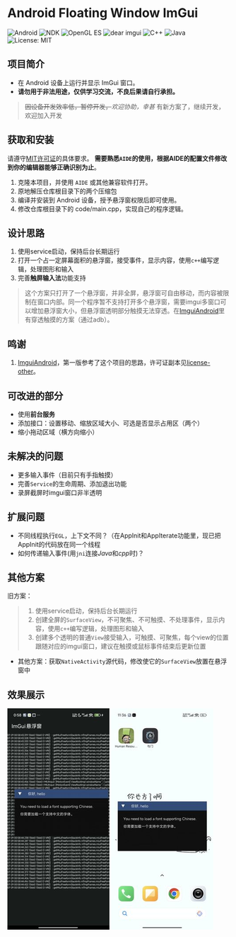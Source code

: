 # Android Floating Window ImGui

![Android](https://img.shields.io/badge/Android-7.0%2B-green?logo=android)
![NDK](https://img.shields.io/badge/NDK-21%2B-blue?logo=android)
![OpenGL ES](https://img.shields.io/badge/OpenGL%20ES-3.0%2B-orange?logo=opengl)
![dear imgui](https://img.shields.io/badge/dear%20imgui-1.89%2B-lightgrey?logo=imgui)
![C++](https://img.shields.io/badge/C%2B%2B-17%2B-blue?logo=c%2B%2B)
![Java](https://img.shields.io/badge/Java-8%2B-brightgreen?logo=java)
![License: MIT](https://img.shields.io/badge/License-MIT-yellow)


## 项目简介

- 在 Android 设备上运行并显示 ImGui 窗口。
- **请勿用于非法用途，仅供学习交流，不良后果请自行承担。**

> ~~因设备开发效率低，暂停开发，~~*欢迎协助，幸甚*
> 有新方案了，继续开发，欢迎加入开发


## 获取和安装

请遵守[MIT许可证](https://mit-license.org/)的具体要求。
**需要熟悉`AIDE`的使用，根据AIDE的配置文件修改到你的编辑器能够正确识别为止**。

1. 克隆本项目，并使用 `AIDE` 或其他兼容软件打开。
2. 原地解压仓库根目录下的两个压缩包
2. 编译并安装到 Android 设备，授予悬浮窗权限后即可使用。
4. 修改仓库根目录下的 code/main.cpp，实现自己的程序逻辑。


## 设计思路

1. 使用service启动，保持后台长期运行
2. 打开一个占一定屏幕面积的悬浮窗，接受事件，显示内容，使用`c++`编写逻辑，处理图形和输入
4. 完善**触屏输入法**功能支持
> 这个方案只打开了一个悬浮窗，并非全屏，悬浮窗可自由移动，而内容被限制在窗口内部。同一个程序暂不支持打开多个悬浮窗，需要imgui多窗口可以增加悬浮窗大小，但悬浮窗透明部分触摸无法穿透。在[ImguiAndroid](https://gitee.com/alexmmc/ImguiAndroid)里有穿透触摸的方案（通过adb）。


## 鸣谢

1. [ImguiAndroid](https://gitee.com/alexmmc/ImguiAndroid)，第一版参考了这个项目的思路，许可证副本见[license-other](license-other.txt)。


## 可改进的部分

- 使用**前台服务**
- 添加接口：设置移动、缩放区域大小、可选是否显示占用区（两个）
- 缩小拖动区域（横方向缩小）


## 未解决的问题

- 更多输入事件（目前只有手指触摸）
- 完善`Service`的生命周期、添加退出功能
- 录屏截屏时imgui窗口非半透明


## 扩展问题
- 不同线程执行`EGL`，上下文不同？（在AppInit和AppIterate功能里，现已把AppInit的代码放在同一个线程
- 如何传递输入事件(用`jni`连接*Java*和*cpp*时)？


## 其他方案

旧方案：
> 1. 使用service启动，保持后台长期运行
> 2. 创建全屏的`SurfaceView`，不可聚焦、不可触摸、不处理事件，显示内容，使用`c++`编写逻辑，处理图形和输入
> 3. 创建多个透明的普通`View`接受输入，可触摸、可聚焦，每个view的位置跟随对应的imgui窗口，建议在触摸或鼠标事件结束后更新位置

- 其他方案：获取`NativeActivity`源代码，修改使它的`SurfaceView`放置在悬浮窗中


## 效果展示

![1](img/截屏1.jpg)
![1](img/截屏2.jpg)